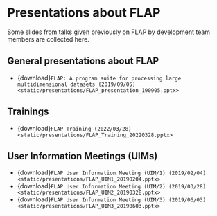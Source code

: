 # Presentations about FLAP
Some slides from talks given previously on FLAP by development team members are collected here.

## General presentations about FLAP
- {download}`FLAP: A program suite for processing large multidimensional datasets (2019/09/05) <static/presentations/FLAP_presentation_190905.pptx>`

## Trainings
- {download}`FLAP Training (2022/03/28) <static/presentations/FLAP_Training_20220328.pptx>`

## User Information Meetings (UIMs)
- {download}`FLAP User Information Meeting (UIM/1) (2019/02/04) <static/presentations/FLAP_UIM1_20190204.pptx>`
- {download}`FLAP User Information Meeting (UIM/2) (2019/03/28) <static/presentations/FLAP_UIM2_20190328.pptx>`
- {download}`FLAP User Information Meeting (UIM/3) (2019/06/03) <static/presentations/FLAP_UIM3_20190603.pptx>`
